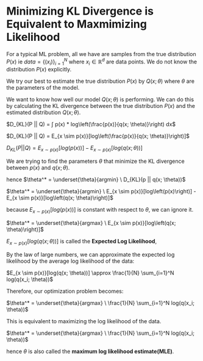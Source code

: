 # Minimizing KL Divergence is Equivalent to Maxmimizing Likelihood

For a typical ML problem, all we have are samples from the true distribution $P(x)$ ie $data = \{(x_i)\}_{i=1}^N$ where $x_i \in \mathbb{R}^d$ are data points. We do not know the distribution $P(x)$ explicitly.

We try our best to estimate the true distribution $P(x)$ by $Q(x; \theta)$ where $\theta$ are the parameters of the model.

We want to know how well our model $Q(x; \theta)$ is performing. We can do this by calculating the KL divergence between the true distribution $P(x)$ and the estimated distribution $Q(x; \theta)$.

$D_{KL}(P || Q) = ∫ p(x) * log\left(\frac{p(x)}{q(x; \theta)}\right) dx$

$D_{KL}(P || Q) = E_{x \sim p(x)}[log\left(\frac{p(x)}{q(x; \theta)}\right)]$

$D_{KL}(P || Q) = E_{x \sim p(x)}[log\left(p(x)\right)] - E_{x \sim p(x)}[log\left(q(x; \theta)\right)]$

We are trying to find the parameters $\theta$ that minimize the KL divergence between $p(x)$ and $q(x; \theta)$.

hence $\theta^* = \underset{\theta}{argmin} \ D_{KL}(p || q(x; \theta))$

$\theta^* = \underset{\theta}{argmin} \ E_{x \sim p(x)}[log\left(p(x)\right)] - E_{x \sim p(x)}[log\left(q(x; \theta)\right)]$

because $E_{x \sim p(x)}[log\left(p(x)\right)]$ is constant with respect to $\theta$, we can ignore it.

$\theta^* = \underset{\theta}{argmax} \ E_{x \sim p(x)}[log\left(q(x; \theta)\right)]$

$E_{x \sim p(x)}[log\left(q(x; \theta)\right)]$ is called the **Expected Log Likelihood**,

By the law of large numbers, we can approximate the expected log likelihood by the average log likelihood of the data:

$E_{x \sim p(x)}[log(q(x; \theta))] \approx \frac{1}{N} \sum_{i=1}^N log(q(x_i; \theta))$

Therefore, our optimization problem becomes:

$\theta^* = \underset{\theta}{argmax} \ \frac{1}{N} \sum_{i=1}^N log(q(x_i; \theta))$

This is equivalent to maximizing the log likelihood of the data.

$\theta^* = \underset{\theta}{argmax} \ \frac{1}{N} \sum_{i=1}^N log(q(x_i; \theta))$

hence $\theta$ is also called the **maximum log likelihood estimate(MLE)**. 

